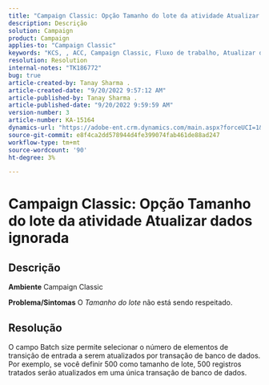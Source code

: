 ```yaml
---
title: "Campaign Classic: Opção Tamanho do lote da atividade Atualizar dados ignorada"
description: Descrição
solution: Campaign
product: Campaign
applies-to: "Campaign Classic"
keywords: "KCS, , ACC, Campaign Classic, Fluxo de trabalho, Atualizar dados, Tamanho do lote"
resolution: Resolution
internal-notes: "TK186772"
bug: true
article-created-by: Tanay Sharma .
article-created-date: "9/20/2022 9:57:12 AM"
article-published-by: Tanay Sharma .
article-published-date: "9/20/2022 9:59:59 AM"
version-number: 3
article-number: KA-15164
dynamics-url: "https://adobe-ent.crm.dynamics.com/main.aspx?forceUCI=1&pagetype=entityrecord&etn=knowledgearticle&id=e9123394-ca38-ed11-9db1-002248086735"
source-git-commit: e8f4ca2dd578944d4fe399074fab461de88ad247
workflow-type: tm+mt
source-wordcount: '90'
ht-degree: 3%

---
```


# Campaign Classic: Opção Tamanho do lote da atividade Atualizar dados ignorada

## Descrição

<b>Ambiente</b>
Campaign Classic


<b>Problema/Sintomas</b>
O *Tamanho do lote* não está sendo respeitado.




## Resolução


O campo Batch size permite selecionar o número de elementos de transição de entrada a serem atualizados por transação de banco de dados. Por exemplo, se você definir 500 como tamanho de lote, 500 registros tratados serão atualizados em uma única transação de banco de dados.


